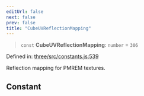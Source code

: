 ```yaml
---
editUrl: false
next: false
prev: false
title: "CubeUVReflectionMapping"
---
```


> `const` **CubeUVReflectionMapping**: `number` = `306`

Defined in: [three/src/constants.js:539](https://github.com/DefinitelyMaybe/three-i18n/blob/fa57b79433d1c349ffb23a78727299c8d4190136/three/src/constants.js#L539)

Reflection mapping for PMREM textures.

## Constant
